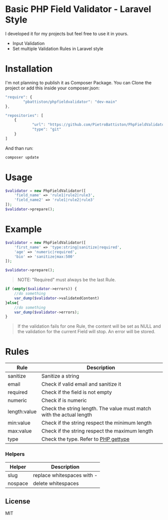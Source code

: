 # Basic PHP Field Validator - Laravel Style
I developed it for my projects but feel free to use it in yours.

  - Input Validation 
  - Set multiple Validation Rules in Laravel style
  

# Installation
I'm not planning to publish it as Composer Package. You can Clone the project or add this inside your composer.json:
```javascript
"require": {
    	"pbattiston/phpfieldvalidator": "dev-main"
},

"repositories": [ 
    {
            "url": "https://github.com/PietroBattiston/PhpFieldValidator.git",
            "type": "git"
    }
]
```
And than run:
```sh
composer update
```

# Usage

```php
$validator = new PhpFieldValidator([
	'field_name' => 'rule1|rule2|rule3',
    'field_name2' => 'rule1|rule2|rule3'
]);
$validator->prepare();
```

# Example

```php
$validator = new PhpFieldValidator([
    'first_name' => 'type:string|sanitize|required',
    'age' => 'numeric|required',
    'bio' => 'sanitize|max:500'
]);

$validator->prepare();
```
> NOTE: "Required" must always be the last Rule.
```php
if (empty($validator->errors)) {
    //do something
    var_dump($validator->validatedContent)
}else{
    //do something
	var_dump($validator->errors);
}
```

> If the validation fails for one Rule, the content will be set as NULL and the validation for the current Field will stop. An error will be stored.

# Rules

| Rule | Description |
| ------| ------ |
| sanitize | Sanitize a string |
| email | Check if valid email and sanitize it |
| required | Check if the field is not empty |
| numeric | Check if is numeric |
| length:value | Check the string length. The value must match with the actual length |
| min:value | Check if the string respect the minimum length  |
| max:value | Check if the string respect the maximum length |
| type | Check the type. Refer to [PHP gettype](https://www.php.net/manual/en/function.gettype.php)  |

### Helpers
| Helper | Description |
| ------| ------ |
| slug | replace whitespaces with - |
| nospace | delete whitespaces |

License
----

MIT
